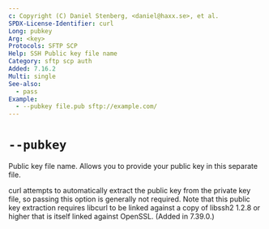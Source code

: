 ```yaml
---
c: Copyright (C) Daniel Stenberg, <daniel@haxx.se>, et al.
SPDX-License-Identifier: curl
Long: pubkey
Arg: <key>
Protocols: SFTP SCP
Help: SSH Public key file name
Category: sftp scp auth
Added: 7.16.2
Multi: single
See-also:
  - pass
Example:
  - --pubkey file.pub sftp://example.com/
---
```


# `--pubkey`

Public key file name. Allows you to provide your public key in this separate
file.

curl attempts to automatically extract the public key from the private key
file, so passing this option is generally not required. Note that this public
key extraction requires libcurl to be linked against a copy of libssh2 1.2.8
or higher that is itself linked against OpenSSL. (Added in 7.39.0.)

